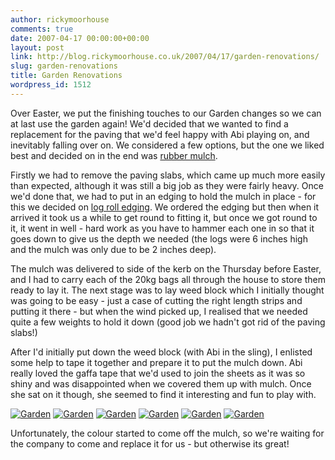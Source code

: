 ```yaml
---
author: rickymoorhouse
comments: true
date: 2007-04-17 00:00:00+00:00
layout: post
link: http://blog.rickymoorhouse.co.uk/2007/04/17/garden-renovations/
slug: garden-renovations
title: Garden Renovations
wordpress_id: 1512
---
```


Over Easter, we put the finishing touches to our Garden changes so we can at last use the garden again! We'd decided that we wanted to find a replacement for the paving that we'd feel happy with Abi playing on, and inevitably falling over on. We considered a few options, but the one we liked best and decided on in the end was [rubber mulch](http://t-leisure.com/acatalog/Rubbscape.html).





Firstly we had to remove the paving slabs, which came up much more easily than expected, although it was still a big job as they were fairly heavy. Once we'd done that, we had to put in an edging to hold the mulch in place - for this we decided on [log roll edging](http://www.click4garden.co.uk/index.php?getprodid=584). We ordered the edging but then when it arrived it took us a while to get round to fitting it, but once we got round to it, it went in well - hard work as you have to hammer each one in so that it goes down to give us the depth we needed (the logs were 6 inches high and the mulch was only due to be 2 inches deep).





The mulch was delivered to side of the kerb on the Thursday before Easter, and I had to carry each of the 20kg bags all through the house to store them ready to lay it. The next stage was to lay weed block which I initially thought was going to be easy - just a case of cutting the right length strips and putting it there - but when the wind picked up, I realised that we needed quite a few weights to hold it down (good job we hadn't got rid of the paving slabs!)





After I'd initially put down the weed block (with Abi in the sling), I enlisted some help to tape it together and prepare it to put the mulch down. Abi really loved the gaffa tape that we'd used to join the sheets as it was so shiny and was disappointed when we covered them up with mulch. Once she sat on it though, she seemed to find it interesting and fun to play with.







[![Garden](/ricky/images/garden2_.jpg)](/ricky/images/garden2.jpg)
[![Garden](/ricky/images/garden3_.jpg)](/ricky/images/garden3.jpg)
[![Garden](/ricky/images/garden4_.jpg)](/ricky/images/garden4.jpg)
[![Garden](/ricky/images/garden5_.jpg)](/ricky/images/garden5.jpg)
[![Garden](/ricky/images/garden6_.jpg)](/ricky/images/garden6.jpg)
[![Garden](/ricky/images/garden7_.jpg)](/ricky/images/garden7.jpg)





Unfortunately, the colour started to come off the mulch, so we're waiting for the company to come and replace it for us - but otherwise its great!

